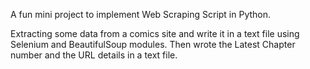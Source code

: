 A fun mini project to implement Web Scraping Script in Python. 

Extracting some data from a comics site and write it in a text file using Selenium and BeautifulSoup modules. Then wrote the Latest Chapter number and the URL details in a text file. 
